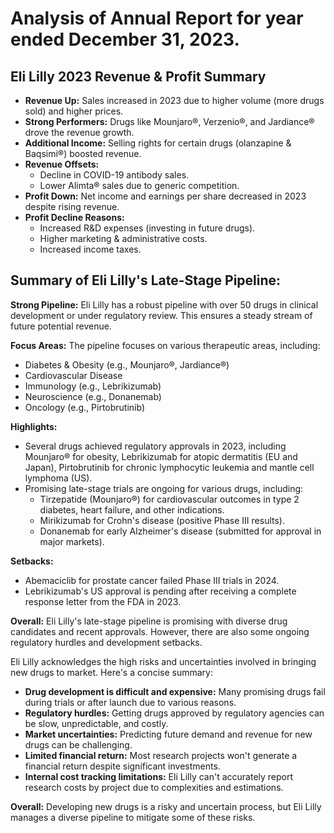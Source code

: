 # Analysis of Annual Report for year ended December 31, 2023.

## Eli Lilly 2023 Revenue & Profit Summary

* **Revenue Up:** Sales increased in 2023 due to higher volume (more drugs sold) and higher prices.
* **Strong Performers:** Drugs like Mounjaro®, Verzenio®, and Jardiance® drove the revenue growth.
* **Additional Income:** Selling rights for certain drugs (olanzapine & Baqsimi®) boosted revenue. 
* **Revenue Offsets:** 
    * Decline in COVID-19 antibody sales.
    * Lower Alimta® sales due to generic competition. 
* **Profit Down:** Net income and earnings per share decreased in 2023 despite rising revenue.
* **Profit Decline Reasons:**
    * Increased R&D expenses (investing in future drugs).
    * Higher marketing & administrative costs.
    * Increased income taxes.

## Summary of Eli Lilly's Late-Stage Pipeline:

**Strong Pipeline:**  Eli Lilly has a robust pipeline with over 50 drugs in clinical development or under regulatory review. This ensures a steady stream of future potential revenue.

**Focus Areas:**  The pipeline focuses on various therapeutic areas, including:

* Diabetes & Obesity (e.g., Mounjaro®, Jardiance®)
* Cardiovascular Disease
* Immunology (e.g., Lebrikizumab)
* Neuroscience (e.g., Donanemab)
* Oncology (e.g., Pirtobrutinib)

**Highlights:**

* Several drugs achieved regulatory approvals in 2023, including Mounjaro® for obesity, Lebrikizumab for atopic dermatitis (EU and Japan), Pirtobrutinib for chronic lymphocytic leukemia and mantle cell lymphoma (US).
* Promising late-stage trials are ongoing for various drugs, including:
    * Tirzepatide (Mounjaro®) for cardiovascular outcomes in type 2 diabetes, heart failure, and other indications.
    * Mirikizumab for Crohn's disease (positive Phase III results).
    * Donanemab for early Alzheimer's disease (submitted for approval in major markets).

**Setbacks:**

* Abemaciclib for prostate cancer failed Phase III trials in 2024.
* Lebrikizumab's US approval is pending after receiving a complete response letter from the FDA in 2023.

**Overall:**  Eli Lilly's late-stage pipeline is promising with diverse drug candidates and recent approvals. However, there are also some ongoing regulatory hurdles and development setbacks. 


Eli Lilly acknowledges the high risks and uncertainties involved in bringing new drugs to market. Here's a concise summary:

* **Drug development is difficult and expensive:** Many promising drugs fail during trials or after launch due to various reasons.
* **Regulatory hurdles:**  Getting drugs approved by regulatory agencies can be slow, unpredictable, and costly.
* **Market uncertainties:** Predicting future demand and revenue for new drugs can be challenging.
* **Limited financial return:**  Most research projects won't generate a financial return despite significant investments.
* **Internal cost tracking limitations:**  Eli Lilly can't accurately report research costs by project due to complexities and estimations.

**Overall:**  Developing new drugs is a risky and uncertain process, but Eli Lilly manages a diverse pipeline to mitigate some of these risks. 
